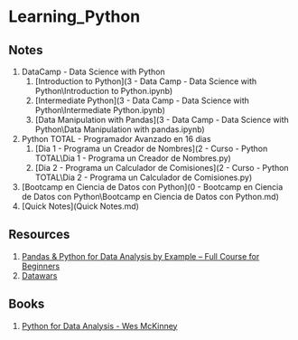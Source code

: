 # Learning_Python

## Notes 
1. DataCamp - Data Science with Python
   1. [Introduction to Python](3 - Data Camp - Data Science with Python\Introduction to Python.ipynb)
   2. [Intermediate Python](3 - Data Camp - Data Science with Python\Intermediate Python.ipynb)
   3. [Data Manipulation with Pandas](3 - Data Camp - Data Science with Python\Data Manipulation with pandas.ipynb)
2. Python TOTAL - Programador Avanzado en 16 dias
   1. [Dia 1 - Programa un Creador de Nombres](2 - Curso - Python TOTAL\Dia 1 - Programa un Creador de Nombres.py)
   2. [Dia 2 - Programa un Calculador de Comisiones](2 - Curso - Python TOTAL\Dia 2 - Programa un Calculador de Comisiones.py)
3. [Bootcamp en Ciencia de Datos con Python](0 - Bootcamp en Ciencia de Datos con Python\Bootcamp en Ciencia de Datos con Python.md)
4. [Quick Notes](Quick Notes.md)

## Resources
1. [Pandas & Python for Data Analysis by Example – Full Course for Beginners](https://www.youtube.com/watch?v=gtjxAH8uaP0)
2. [Datawars](https://beta.datawars.io/dashboard)

## Books
1. [Python for Data Analysis - Wes McKinney](https://wesmckinney.com/book/preface.html)
